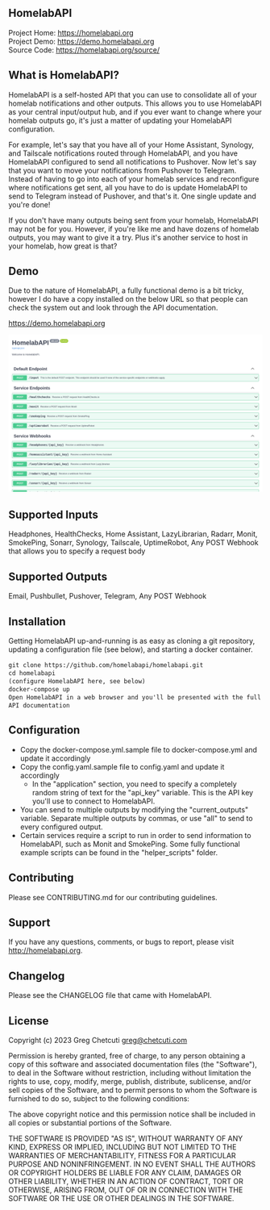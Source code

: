HomelabAPI
----------
Project Home: <https://homelabapi.org>  
Project Demo: <https://demo.homelabapi.org>  
Source Code: <https://homelabapi.org/source/>

What is HomelabAPI?
-------------------
HomelabAPI is a self-hosted API that you can use to consolidate all of your homelab notifications and other outputs. This allows you to use HomelabAPI as your central input/output hub, and if you ever want to change where your homelab outputs go, it's just a matter of updating your HomelabAPI configuration.

For example, let's say that you have all of your Home Assistant, Synology, and Tailscale notifications routed through HomelabAPI, and you have HomelabAPI configured to send all notifications to Pushover. Now let's say that you want to move your notifications from Pushover to Telegram. Instead of having to go into each of your homelab services and reconfigure where notifications get sent, all you have to do is update HomelabAPI to send to Telegram instead of Pushover, and that's it. One single update and you're done!

If you don't have many outputs being sent from your homelab, HomelabAPI may not be for you. However, if you're like me and have dozens of homelab outputs, you may want to give it a try. Plus it's another service to host in your homelab, how great is that?

Demo
----
Due to the nature of HomelabAPI, a fully functional demo is a bit tricky, however I do have a copy installed on the below URL so that people can check the system out and look through the API documentation.

<https://demo.homelabapi.org>

[![HomelabAPI](https://raw.githubusercontent.com/homelabapi/homelabapi/main/screenshot.png)](https://raw.githubusercontent.com/homelabapi/homelabapi/main/screenshot.png)

Supported Inputs
----------------
Headphones, HealthChecks, Home Assistant, LazyLibrarian, Radarr, Monit, SmokePing, Sonarr, Synology, Tailscale, UptimeRobot, Any POST Webhook that allows you to specify a request body

Supported Outputs
-----------------
Email, Pushbullet, Pushover, Telegram, Any POST Webhook

Installation
------------
Getting HomelabAPI up-and-running is as easy as cloning a git repository, updating a configuration file (see below), and starting a docker container.

    git clone https://github.com/homelabapi/homelabapi.git
    cd homelabapi
    (configure HomelabAPI here, see below)
    docker-compose up
    Open HomelabAPI in a web browser and you'll be presented with the full API documentation

Configuration
-------------
- Copy the docker-compose.yml.sample file to docker-compose.yml and update it accordingly
- Copy the config.yaml.sample file to config.yaml and update it accordingly
  - In the "application" section, you need to specify a completely random string of text for the "api_key" variable. This is the API key you'll use to connect to HomelabAPI.
- You can send to multiple outputs by modifying the "current_outputs" variable. Separate multiple outputs by commas, or use "all" to send to every configured output.
- Certain services require a script to run in order to send information to HomelabAPI, such as Monit and SmokePing. Some fully functional example scripts can be found in the "helper_scripts" folder. 

Contributing
------------
Please see CONTRIBUTING.md for our contributing guidelines.

Support
-------
If you have any questions, comments, or bugs to report, please visit <http://homelabapi.org>.

Changelog
---------
Please see the CHANGELOG file that came with HomelabAPI.

License
-------
Copyright (c) 2023 Greg Chetcuti <greg@chetcuti.com>

Permission is hereby granted, free of charge, to any person obtaining a copy of this software and associated documentation files (the "Software"), to deal in the Software without restriction, including without limitation the rights to use, copy, modify, merge, publish, distribute, sublicense, and/or sell copies of the Software, and to permit persons to whom the Software is furnished to do so, subject to the following conditions:

The above copyright notice and this permission notice shall be included in all copies or substantial portions of the Software.

THE SOFTWARE IS PROVIDED "AS IS", WITHOUT WARRANTY OF ANY KIND, EXPRESS OR IMPLIED, INCLUDING BUT NOT LIMITED TO THE WARRANTIES OF MERCHANTABILITY, FITNESS FOR A PARTICULAR PURPOSE AND NONINFRINGEMENT. IN NO EVENT SHALL THE AUTHORS OR COPYRIGHT HOLDERS BE LIABLE FOR ANY CLAIM, DAMAGES OR OTHER LIABILITY, WHETHER IN AN ACTION OF CONTRACT, TORT OR OTHERWISE, ARISING FROM, OUT OF OR IN CONNECTION WITH THE SOFTWARE OR THE USE OR OTHER DEALINGS IN THE SOFTWARE.
